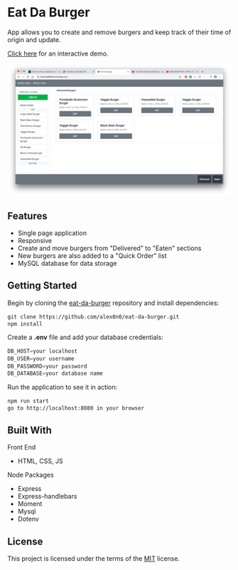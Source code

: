 # Eat Da Burger

App allows you to create and remove burgers and keep track of their time of origin and update.

[Click here](https://beanstalk99.herokuapp.com/) for an interactive demo.

![screenshot 1](/public/screenshot_1.png)

## Features

- Single page application
- Responsive
- Create and move burgers from "Delivered" to "Eaten" sections
- New burgers are also added to a "Quick Order" list
- MySQL database for data storage

## Getting Started

Begin by cloning the [eat-da-burger](https://github.com/alex0n0/eat-da-burger) repository and install dependencies:

```terminal
git clone https://github.com/alex0n0/eat-da-burger.git
npm install
```

Create a **.env** file and add your database credentials:

```javascript
DB_HOST=your localhost
DB_USER=your username
DB_PASSWORD=your password
DB_DATABASE=your database name
```

Run the application to see it in action:

```terminal
npm run start
go to http://localhost:8080 in your browser
```

## Built With

Front End

- HTML, CSS, JS

Node Packages

- Express
- Express-handlebars
- Moment
- Mysql
- Dotenv

## License

This project is licensed under the terms of the [MIT](https://github.com/alex0n0/eat-da-burger/blob/master/LICENSE) license.
